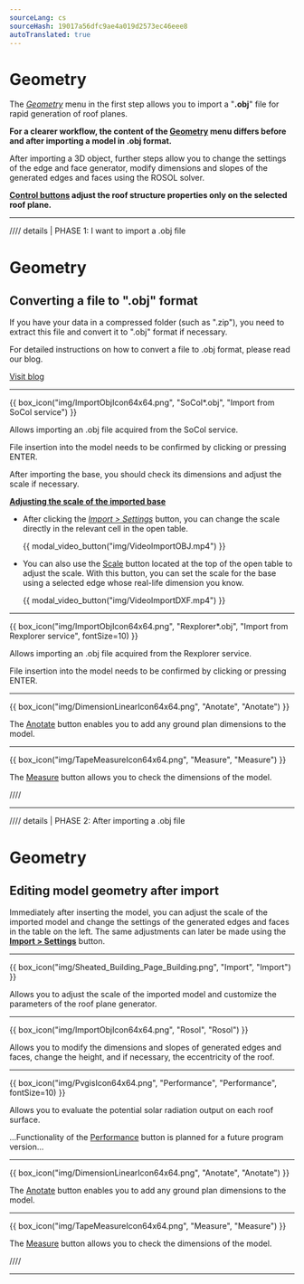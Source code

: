 ```yaml
---
sourceLang: cs
sourceHash: 19017a56dfc9ae4a019d2573ec46eee8
autoTranslated: true
---
```


# Geometry
<p>The <u><i>Geometry</i></u> menu in the first step allows you to import a "<b>.obj</b>" file for rapid generation of roof planes.</p>

<p><b>For a clearer workflow, the content of the <u>Geometry</u> menu differs before and after importing a model in .obj format.</b></p>

<p>After importing a 3D object, further steps allow you to change the settings of the edge and face generator, modify dimensions and slopes of the generated edges and faces using the ROSOL solver.</p>
<p><b><u>Control buttons</u> adjust the roof structure properties only on the selected roof plane.</b></p>

<hr class="main">

//// details | PHASE 1: I want to import a .obj file

# Geometry

<h2>Converting a file to ".obj" format</h2>
<p>If you have your data in a compressed folder (such as ".zip"), you need to extract this file and convert it to ".obj" format if necessary.</p>

<p>For detailed instructions on how to convert a file to .obj format, please read our blog.</p>

<a href="" target="_blank" rel="noopener noreferrer" class="btn">
  Visit blog
</a>

<hr class="main">

{{ box_icon("img/ImportObjIcon64x64.png", "SoCol*.obj", "Import from SoCol service") }}

<p>Allows importing an .obj file acquired from the SoCol service.</p>
<p>File insertion into the model needs to be confirmed by clicking or pressing ENTER.</p> 

<p>After importing the base, you should check its dimensions and adjust the scale if necessary.</p>

<p><b><u>Adjusting the scale of the imported base</u></b></p>

<ul>
<p><li>
After clicking the <u><i>Import > Settings</i></u> button, you can change the scale directly in the relevant cell in the open table.
</li></p>

{{ modal_video_button("img/VideoImportOBJ.mp4") }}

<p><li>
You can also use the <u>Scale</u> button located at the top of the open table to adjust the scale. With this button, you can set the scale for the base using a selected edge whose real-life dimension you know.
</li></p>

{{ modal_video_button("img/VideoImportDXF.mp4") }}

</ul>

<hr class="main">

{{ box_icon("img/ImportObjIcon64x64.png", "Rexplorer*.obj", "Import from Rexplorer service", fontSize=10) }}

<p>Allows importing an .obj file acquired from the Rexplorer service.</p>
<p>File insertion into the model needs to be confirmed by clicking or pressing ENTER.</p>

<hr class="main">

{{ box_icon("img/DimensionLinearIcon64x64.png", "Anotate", "Anotate") }}

<p>The <u>Anotate</u> button enables you to add any ground plan dimensions to the model.</p>

<hr class="main">

{{ box_icon("img/TapeMeasureIcon64x64.png", "Measure", "Measure") }}

<p>The <u>Measure</u> button allows you to check the dimensions of the model.</p>

////

<hr class="main">

//// details | PHASE 2: After importing a .obj file

# Geometry

<h2>Editing model geometry after import</h2>
<p>Immediately after inserting the model, you can adjust the scale of the imported model and change the settings of the generated edges and faces in the table on the left. The same adjustments can later be made using the <b><u>Import &gt; Settings</u></b> button.</p>

<hr class="main">

{{ box_icon("img/Sheated_Building_Page_Building.png", "Import", "Import") }}
<p>Allows you to adjust the scale of the imported model and customize the parameters of the roof plane generator.</p>

<hr class="main">

<!--{{ box_icon("img/RoofSketchIcon64x64.png", "Roof", "Roof") }}
<p>The <u>Roof</u> button lets you set the roof structure type. The type of covering and secondary roof structure dimensions can be changed using the <u>Sheeting</u> button.</p>

<hr class="main">-->

{{ box_icon("img/ImportObjIcon64x64.png", "Rosol", "Rosol") }}
<p>Allows you to modify the dimensions and slopes of generated edges and faces, change the height, and if necessary, the eccentricity of the roof.</p>

<hr class="main">

{{ box_icon("img/PvgisIcon64x64.png", "Performance", "Performance", fontSize=10) }}

<p>
Allows you to evaluate the potential solar radiation output on each roof surface.
</p>

<p>
...Functionality of the <u>Performance</u> button is planned for a future program version...
</p>

<hr class="main">

{{ box_icon("img/DimensionLinearIcon64x64.png", "Anotate", "Anotate") }}
<p>The <u>Anotate</u> button enables you to add any ground plan dimensions to the model.</p>

<hr class="main">

{{ box_icon("img/TapeMeasureIcon64x64.png", "Measure", "Measure") }}
<p>The <u>Measure</u> button allows you to check the dimensions of the model.</p>

////

<hr class="main">

<!-- product: HiStruct Roofs -->